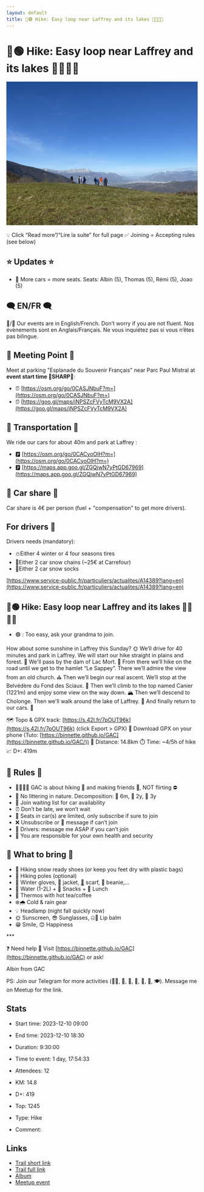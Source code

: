 ```yaml
---
layout: default
title: 🥾🟢 Hike: Easy loop near Laffrey and its lakes 🌅🌲🌄🐌
---
```


# 🥾🟢 Hike: Easy loop near Laffrey and its lakes 🌅🌲🌄🐌

![2023-12-10](/Stats/img/orig/2023-12-10.jpg)

💡 Click “Read more”/“Lire la suite” for full page ✅ Joining = Accepting rules (see below)

## ⭐ Updates ⭐

* 📅 More cars = more seats. Seats: Albin (5), Thomas (5), Rémi (5), Joao (5)

## 🗨️ EN/FR 🗨️
🦅/🐓 Our events are in English/French. Don’t worry if you are not fluent. Nos évènements sont en Anglais/Français. Ne vous inquiétez pas si vous n’êtes pas bilingue.

## 📍 Meeting Point 📍
Meet at parking "Esplanade du Souvenir Français" near Parc Paul Mistral at **event start time 🔺SHARP🔺**:

* ⏰ [https://osm.org/go/0CASJNbuF?m=](https://osm.org/go/0CASJNbuF?m=)
* ⏰ [https://goo.gl/maps/iNPSZcFVyTcM9VX2A](https://goo.gl/maps/iNPSZcFVyTcM9VX2A)

## 🚗 Transportation 🚗
We ride our cars for about 40m and park at Laffrey :

* 🅿️ [https://osm.org/go/0CACyoOlH?m=](https://osm.org/go/0CACyoOlH?m=)
* 🅿️ [https://maps.app.goo.gl/ZGQjwN7yPtGD67969](https://maps.app.goo.gl/ZGQjwN7yPtGD67969)

## 🚗 Car share 🚗
Car share is 4€ per person (fuel + "compensation" to get more drivers).

## For drivers 🚗
Drivers needs (mandatory):

* ⛄Either 4 winter or 4 four seasons tires
* 🔗Either 2 car snow chains (\~25€ at Carrefour)
* 🧦Either 2 car snow socks

[https://www.service-public.fr/particuliers/actualites/A14389?lang=en](https://www.service-public.fr/particuliers/actualites/A14389?lang=en)

## 🥾🟢 Hike: Easy loop near Laffrey and its lakes 🌅🌲🌄🐌

* 🟢 : Too easy, ask your grandma to join.

How about some sunshine in Laffrey this Sunday? 🌞 We’ll drive for 40 minutes and park in Laffrey. We will start our hike straight in plains and forest. 🌲 We'll pass by the dam of Lac Mort. 🌊 From there we’ll hike on the road until we get to the hamlet “Le Sappey”. There we’ll admire the view from an old church. ⛪ Then we’ll begin our real ascent. We’ll stop at the Belvédère du Fond des Sciaux. 🌄 Then we’ll climb to the top named Canier (1221m) and enjoy some view on the way down. 🏔 Then we’ll descend to Cholonge. Then we'll walk around the lake of Laffrey. 🌳 And finally return to our cars. 🚗

🗺️ Topo & GPX track: [https://s.42l.fr/7pOUT96k](https://s.42l.fr/7pOUT96k) (click Export > GPX)
📲 Download GPX on your phone (Tuto: [https://binnette.github.io/GAC](https://binnette.github.io/GAC/))
📏 Distance: 14.8km
⏱️ Time: \~4/5h of hike
📈 D+: 419m

## 📜 Rules 📜

* 🚶‍♀️🚶‍♂️ GAC is about hiking 🥾 and making friends 🤗, NOT flirting ⛔
* 🚮 No littering in nature. Decomposition: 🍊 6m, 🍌 2y, 🥚 3y
* 🚗 Join waiting list for car availability
* ⏰ Don’t be late, we won’t wait
* 💺 Seats in car(s) are limited, only subscribe if sure to join
* ❌ Unsubscribe or 💬 message if can’t join
* 🚗 Drivers: message me ASAP if you can’t join
* 💟 You are responsible for your own health and security

## 🎒 What to bring 🎒

* 🥾 Hiking snow ready shoes (or keep you feet dry with plastic bags)
* 🥢 Hiking poles (optional)
* 🧤 Winter gloves, 🧥 jacket, [🧣](https://wprock.fr/t/emoji/cold-face/) scarf, 🧢 beanie,...
* 🧃 Water (1-2L) + 🍫 Snacks + 🥗 Lunch
* 🍵 Thermos with hot tea/coffee
* ❄️🌧️ Cold & rain gear
* 💡 Headlamp (night fall quickly now)
* 🌞 Sunscreen, 😎 Sunglasses, 🤐🧊 Lip balm
* 😁 Smile, 😊 Happiness

\*\*\*

❓ Need help 🤔 Visit [https://binnette.github.io/GAC](https://binnette.github.io/GAC) or ask!

Albin from GAC

PS: Join our Telegram for more activities (🧗‍♀️, 🏓, 🎳, 🎲, 🎥, 🎵, 🍽️). Message me on Meetup for the link.

## Stats

- Start time: 2023-12-10 09:00
- End time: 2023-12-10 18:30
- Duration: 9:30:00
- Time to event: 1 day, 17:54:33
- Attendees: 12

- KM: 14.8
- D+: 419
- Top: 1245
- Type: Hike
- Comment: 

## Links

- [Trail short link](https://s.42l.fr/7pOUT96k)
- [Trail full link](https://brouter.de/brouter-web/#map=14/45.0216/5.7854/OpenTopoMap&lonlats=5.776545,45.022253;5.781984,45.036051;5.789022,45.037415;5.790932,45.035306;5.794902,45.035147;5.810893,45.036747;5.812191,45.036826;5.812454,45.026374;5.793056,45.012743;5.793394,45.001836;5.786641,45.013811;5.786533,45.017199;5.781716,45.023857;5.776845,45.022139&profile=hiking-mountain)
- [Album](https://binnette.github.io/GacImg2023/2023-12-10-🥾🟢-Hike-Easy-loop-near-Laffrey-and-its-lakes-🌅🌲🌄🐌.html)
- [Meetup event](https://www.meetup.com/grenoble-adventure-club-english-french/events/297831868/)
